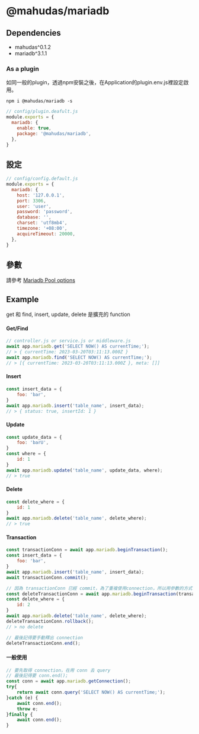 # @mahudas/mariadb


## Dependencies
+ mahudas^0.1.2
+ mariadb^3.1.1


### As a plugin
如同一般的plugin，透過npm安裝之後，在Application的plugin.env.js裡設定啟用。

```console
npm i @mahudas/mariadb -s
```
```js
// config/plugin.deafult.js
module.exports = {
  mariadb: {
    enable: true,
    package: '@mahudas/mariadb',
  },
}
```

## 設定
```js
// config/config.default.js
module.exports = {
  mariadb: {
    host: '127.0.0.1',
    port: 3306,
    user: 'user',
    password: 'password',
    database: '',
    charset: 'utf8mb4',
    timezone: '+08:00',
    acquireTimeout: 20000,
  },
}
```
## 參數
請參考 [Mariadb Pool options](https://mariadb.com/kb/en/connector-nodejs-promise-api/#pool-options)

## Example
get 和 find, insert, update, delete 是擴充的 function
#### Get/Find
```js
// controller.js or service.js or middleware.js
await app.mariadb.get('SELECT NOW() AS currentTime;');
// > { currentTime: 2023-03-20T03:11:13.000Z }
await app.mariadb.find('SELECT NOW() AS currentTime;');
// > [{ currentTime: 2023-03-20T03:11:13.000Z }, meta: []]
```
#### Insert
```js
const insert_data = {
    foo: 'bar',
}
await app.mariadb.insert('table_name', insert_data);
// > { status: true, insertId: 1 }
```
#### Update
```js
const update_data = {
    foo: 'barU',
}
const where = {
    id: 1
}
await app.mariadb.update('table_name', update_data, where);
// > true
```
#### Delete
```js
const delete_where = {
    id: 1
}
await app.mariadb.delete('table_name', delete_where);
// > true
```

#### Transaction
```js
const transactionConn = await app.mariadb.beginTransaction();
const insert_data = {
    foo: 'bar',
}
await app.mariadb.insert('table_name', insert_data);
await transactionConn.commit();

// 因為 transactionConn 已經 commit，為了重複使用connection，所以用參數的方式帶入現有的 connection
const deleteTransactionConn = await app.mariadb.beginTransaction(transactionConn);
const delete_where = {
    id: 2
}
await app.mariadb.delete('table_name', delete_where);
deleteTransactionConn.rollback();
// > no delete

// 最後記得要手動釋出 connection
deleteTransactionConn.end();
```

#### 一般使用
```js
// 要先取得 connection，在用 conn 去 query
// 最後記得要 conn.end();
const conn = await app.mariadb.getConnection();
try{
    return await conn.query('SELECT NOW() AS currentTime;');
}catch (e) {
    await conn.end();
    throw e;
}finally {
    await conn.end();
}
```
